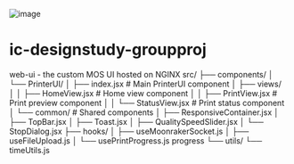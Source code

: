 ![image](https://github.com/user-attachments/assets/96bd17d9-3039-4a38-a935-41a04bb27e19)

# ic-designstudy-groupproj
web-ui - the custom MOS UI hosted on NGINX
    src/
    ├── components/
    │   └── PrinterUI/
    │       ├── index.jsx           # Main PrinterUI component
    │       ├── views/   
    │       │   ├── HomeView.jsx        # Home view component
    │       │   ├── PrintView.jsx       # Print preview component
    │       │   └── StatusView.jsx      # Print status component
    │       └── common/             # Shared components
    │           ├── ResponsiveContainer.jsx
    │           ├── TopBar.jsx
    │           ├── Toast.jsx
    │           ├── QualitySpeedSlider.jsx
    │           └── StopDialog.jsx
    ├── hooks/
    │   ├── useMoonrakerSocket.js
    │   ├── useFileUpload.js
    │   └── usePrintProgress.js
    progress
    └── utils/
        └── timeUtils.js
